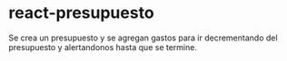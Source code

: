 # react-presupuesto
Se crea un presupuesto y se agregan gastos para ir decrementando del presupuesto y alertandonos hasta que se termine.
